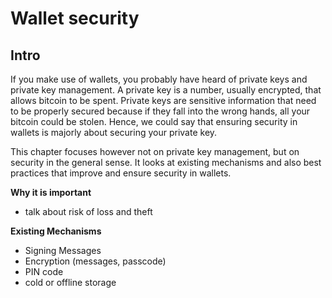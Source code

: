 #  Wallet security

## Intro

If you make use of wallets, you probably have heard of private keys and private key management. A private key is a number, usually encrypted, that allows bitcoin to be spent. Private keys are sensitive information that need to be properly secured because if they fall into the wrong hands, all your bitcoin could be stolen. Hence, we could say that ensuring security in wallets is majorly about securing your private key.

This chapter focuses however not on private key management, but on security in the general sense. It looks at existing mechanisms and also best practices that improve and ensure security in wallets. 

**Why it is important**

- talk about risk of loss and theft

**Existing Mechanisms**

- Signing Messages
- Encryption (messages, passcode)
- PIN code
- cold or offline storage



